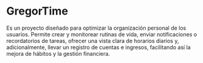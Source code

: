 # GregorTime
Es un proyecto diseñado para optimizar la organización personal de los usuarios. Permite crear y monitorear rutinas de vida, enviar notificaciones o recordatorios de tareas, ofrecer una vista clara de horarios diarios y, adicionalmente, llevar un registro de cuentas e ingresos, facilitando así la mejora de hábitos y la gestión financiera.
